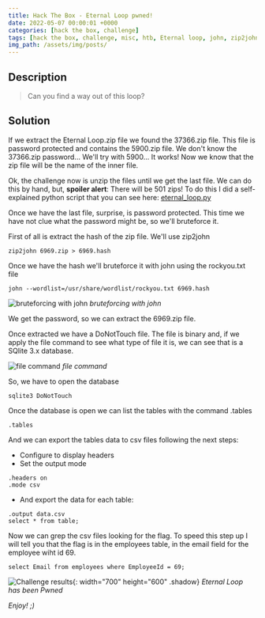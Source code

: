 ```yaml
---
title: Hack The Box - Eternal Loop pwned!
date: 2022-05-07 00:00:01 +0000
categories: [hack the box, challenge]
tags: [hack the box, challenge, misc, htb, Eternal loop, john, zip2john, rockyou, sqlite3]
img_path: /assets/img/posts/
---
```


## Description

> Can you find a way out of this loop?

## Solution

If we extract the Eternal Loop.zip file we found the 37366.zip file. This file is password protected and contains the 5900.zip file.
We don't know the 37366.zip password... We'll try with 5900... It works!
Now we know that the zip file will be the name of the inner file.

Ok, the challenge now is unzip the files until we get the last file. We can do this by hand, but, **spoiler alert**: There will be 501 zips!
To do this I did a self-explained python script that you can see here: [eternal_loop.py](https://github.com/rubenhortas/hackthebox/blob/main/eternalLoop/eternal_loop.py)

Once we have the last file, surprise, is password protected.
This time we have not clue what the password might be, so we'll bruteforce it.

First of all is extract the hash of the zip file. We'll use zip2john

```console
zip2john 6969.zip > 6969.hash
```

Once we have the hash we'll bruteforce it with john using the rockyou.txt file

```console
john --wordlist=/usr/share/wordlist/rockyou.txt 6969.hash
```

![bruteforcing with john](eternalloop_john.png)
*bruteforcing with john*

We get the password, so we can extract the 6969.zip file.

Once extracted we have a DoNotTouch file. The file is binary and, if we apply the file command to see what type of file it is, we can see that is a SQlite 3.x database.

![file command](eternalloop_file.png)
*file command*

So, we have to open the database

```console
sqlite3 DoNotTouch
```

Once the database is open we can list the tables with the command .tables

```console
.tables
```

And we can export the tables data to csv files following the next steps:

- Configure to display headers
- Set the output mode

```console
.headers on
.mode csv
```

- And export the data for each table:

```console
.output data.csv
select * from table;
```

Now we can grep the csv files looking for the flag.
To speed this step up I will tell you that the flag is in the employees table, in the email field for the employee wiht id 69.

```console
select Email from employees where EmployeeId = 69;
```

![Challenge results](owned-eternal-loop.png){: width="700" height="600" .shadow}
*Eternal Loop has been Pwned*


*Enjoy! ;)*

